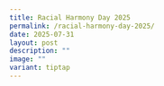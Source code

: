 ```yaml
---
title: Racial Harmony Day 2025
permalink: /racial-harmony-day-2025/
date: 2025-07-31
layout: post
description: ""
image: ""
variant: tiptap
---
```

